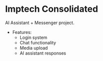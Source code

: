 # Imptech Consolidated

AI Assistant + Messenger project.

- Features:
  - Login system
  - Chat functionality
  - Media upload
  - AI assistant responses

